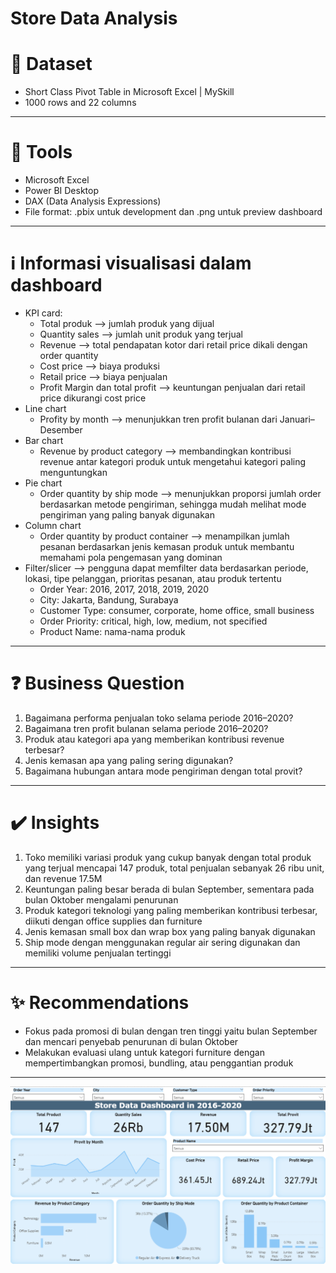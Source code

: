 # Store Data Analysis

# 📂 Dataset
- Short Class Pivot Table in Microsoft Excel | MySkill
- 1000 rows and 22 columns
---
# 🧰 Tools
- Microsoft Excel 
- Power BI Desktop
- DAX (Data Analysis Expressions)
- File format: .pbix untuk development dan .png untuk preview dashboard
---
# ℹ️ Informasi visualisasi dalam dashboard
- KPI card:
  - Total produk --> jumlah produk yang dijual
  - Quantity sales --> jumlah unit produk yang terjual
  - Revenue --> total pendapatan kotor dari retail price dikali dengan order quantity
  - Cost price --> biaya produksi
  - Retail price --> biaya penjualan
  - Profit Margin dan total profit --> keuntungan penjualan dari retail price dikurangi cost price
- Line chart
  - Profity by month --> menunjukkan tren profit bulanan dari Januari–Desember
- Bar chart
  - Revenue by product category --> membandingkan kontribusi revenue antar kategori produk untuk mengetahui kategori paling menguntungkan
- Pie chart
  - Order quantity by ship mode --> menunjukkan proporsi jumlah order berdasarkan metode pengiriman, sehingga mudah melihat mode pengiriman yang paling banyak digunakan
- Column chart
  - Order quantity by product container --> menampilkan jumlah pesanan berdasarkan jenis kemasan produk untuk membantu memahami pola pengemasan yang dominan
- Filter/slicer --> pengguna dapat memfilter data berdasarkan periode, lokasi, tipe pelanggan, prioritas pesanan, atau produk tertentu
  - Order Year: 2016, 2017, 2018, 2019, 2020
  - City: Jakarta, Bandung, Surabaya
  - Customer Type: consumer, corporate, home office, small business
  - Order Priority: critical, high, low, medium, not specified
  - Product Name: nama-nama produk 
---
# ❓ Business Question
1. Bagaimana performa penjualan toko selama periode 2016–2020?
2. Bagaimana tren profit bulanan selama periode 2016–2020?
3. Produk atau kategori apa yang memberikan kontribusi revenue terbesar?
4. Jenis kemasan apa yang paling sering digunakan?
5. Bagaimana hubungan antara mode pengiriman dengan total provit?
---
# ✔️ Insights
1. Toko memiliki variasi produk yang cukup banyak dengan total produk yang terjual mencapai 147 produk, total penjualan sebanyak 26 ribu unit, dan revenue 17.5M
2. Keuntungan paling besar berada di bulan September, sementara pada bulan Oktober mengalami penurunan
3. Produk kategori teknologi yang paling memberikan kontribusi terbesar, diikuti dengan office supplies dan furniture
4. Jenis kemasan small box dan wrap box yang paling banyak digunakan
5. Ship mode dengan menggunakan regular air sering digunakan dan memiliki volume penjualan tertinggi
---
# ✨ Recommendations
- Fokus pada promosi di bulan dengan tren tinggi yaitu bulan September dan mencari penyebab penurunan di bulan Oktober
- Melakukan evaluasi ulang untuk kategori furniture dengan mempertimbangkan promosi, bundling, atau penggantian produk
---
![alt text](https://github.com/adventaa/Projek_Store-Data-Analysis/blob/main/Dashboard.png?raw=true)
